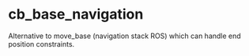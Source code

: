 cb_base_navigation
==================

Alternative to move_base (navigation stack ROS) which can handle end position constraints.

